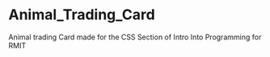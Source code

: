 # Animal_Trading_Card
Animal trading Card made for the CSS Section of Intro Into Programming for RMIT
